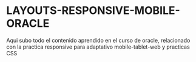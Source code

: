 # LAYOUTS-RESPONSIVE-MOBILE-ORACLE
Aqui subo todo el contenido aprendido en el curso de oracle, relacionado  con la practica responsive para adaptativo mobile-tablet-web y practicas CSS
